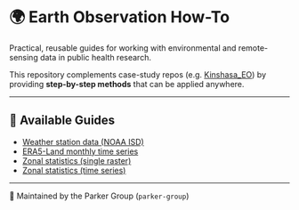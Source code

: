 # 🌍 Earth Observation How-To

Practical, reusable guides for working with environmental and remote-sensing data in public health research.

This repository complements case-study repos (e.g. [Kinshasa_EO](https://github.com/parker-group/Kinshasa_EO)) by providing **step-by-step methods** that can be applied anywhere.

---

## 📖 Available Guides

- [Weather station data (NOAA ISD)](docs/howto_weather_station_ISD.md)  
- [ERA5-Land monthly time series](docs/howto_era5_timeseries.md)  
- [Zonal statistics (single raster)](docs/howto_zonal_stats_single.md)  
- [Zonal statistics (time series)](docs/howto_zonal_stats_timeseries.md)  

---

👤 Maintained by the Parker Group (`parker-group`)
